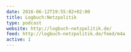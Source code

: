 ```yaml
---
date: 2016-06-12T19:55:02+02:00
title: Logbuch:Netzpolitik
type: podcast
website: http://logbuch-netzpolitik.de/
feed: http://logbuch-netzpolitik.de/feed/m4a
active: 1
---
```

